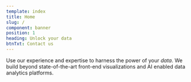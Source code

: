 ```yaml
---
template: index
title: Home
slug: /
component: banner
position: 1
heading: Unlock your data
btnTxt: Contact us
---
```


Use our experience and expertise to harness the power of your *data*. We build beyond state-of-the-art front-end visualizations and AI enabled data analytics platforms.
